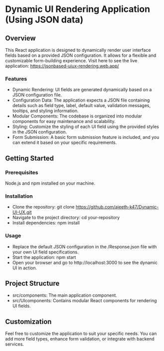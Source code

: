 

# Dynamic UI Rendering Application (Using JSON data)
## Overview
This React application is designed to dynamically render user interface fields based on a provided JSON configuration. It allows for a flexible and customizable form-building experience.
Visit here to see the live application: https://jsonbased-uiux-rendering.web.app/

### Features
- Dynamic Rendering: UI fields are generated dynamically based on a JSON configuration file.
- Configuration Data: The application expects a JSON file containing details such as field type, label, default value, validation messages, tooltips, and styling information.
- Modular Components: The codebase is organized into modular components for easy maintenance and scalability.
- Styling: Customize the styling of each UI field using the provided styles in the JSON configuration.
- Form Submission: A basic form submission feature is included, and you can extend it based on your specific requirements.
  
## Getting Started
### Prerequisites
Node.js and npm installed on your machine.
### Installation
- Clone the repository:
git clone https://github.com/ajeeth-k47/Dynamic-UI-UX.git
- Navigate to the project directory:
cd your-repository
- Install dependencies:
npm install

### Usage
- Replace the default JSON configuration in the /Response.json file with your own UI field specifications.
- Start the application:
npm start
- Open your browser and go to http://localhost:3000 to see the dynamic UI in action.

## Project Structure
- src/components: The main application component.
- src/UIcomponents: Contains modular React components for rendering UI fields.

## Customization
Feel free to customize the application to suit your specific needs. You can add more field types, enhance form validation, or integrate with backend services.

